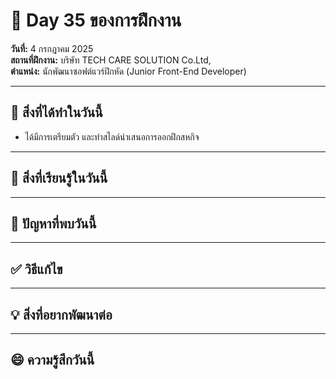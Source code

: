 # 📅 Day 35 ของการฝึกงาน
**วันที่:** 4 กรกฎาคม 2025  
**สถานที่ฝึกงาน:** บริษัท TECH CARE SOLUTION Co.Ltd,  
**ตำแหน่ง:** นักพัฒนาซอฟต์แวร์ฝึกหัด (Junior Front-End Developer)


---

## 📝 สิ่งที่ได้ทำในวันนี้
- ได้มีการเตรียมตัว และทำสไลด์นำเสนอการออกฝึกสหกิจ  

  


---

## 🎯 สิ่งที่เรียนรู้ในวันนี้




---

## 🤔 ปัญหาที่พบวันนี้





---

## ✅ วิธีแก้ไข






---

## 💡 สิ่งที่อยากพัฒนาต่อ




---

## 😄 ความรู้สึกวันนี้

